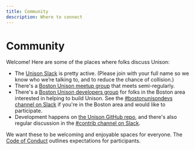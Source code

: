 ```yaml
---
title: Community
description: Where to connect
---
```


# Community

Welcome! Here are some of the places where folks discuss Unison:

* The [Unison Slack][slack] is pretty active.  (Please join with your full name so we know who we’re talking to, and to reduce the chance of collision.)
* There's a [Boston Unison meetup group](https://www.meetup.com/Boston-Unison/) that meets semi-regularly.  
* There's a [Boston Unison developers group](https://github.com/unisonweb/unison/wiki/Boston-Unison-Developers-meetup-notes) for folks in the Boston area interested in helping to build Unison. See the [#bostonunisondevs channel on Slack][slack] if you're in the Boston area and would like to participate.
* Development happens on [the Unison GitHub repo](https://github.com/unisonweb/unison/), and there's also regular discussion in the [#contrib channel on Slack][slack].

[slack]: https://join.slack.com/t/unisonlanguage/shared_invite/enQtNzAyMTQ4ODA0MDM4LWYxZTNkMGUxMDEzNTg3NTMxNjMxOGM2Zjg4ODFjM2RhNGY0OGU2NTMzYmQ1YWIwN2Y0YTc1NjQ1NjgzYzEzOWI

We want these to be welcoming and enjoyable spaces for everyone. The [Code of Conduct](/code-of-conduct) outlines expectations for participants.
